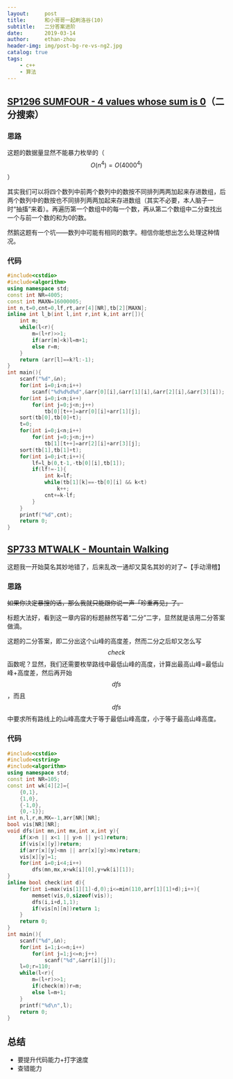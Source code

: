 ```yaml
---
layout:     post
title:      和小哥哥一起刷洛谷(10)
subtitle:   二分答案进阶
date:       2019-03-14
author:     ethan-zhou
header-img: img/post-bg-re-vs-ng2.jpg
catalog: true
tags:
    - c++
    - 算法
---
```


## [SP1296 SUMFOUR - 4 values whose sum is 0](https://www.luogu.org/problemnew/show/SP1296)（二分搜索）

### 思路

这题的数据量显然不能暴力枚举的（$$O(n^4)=O(4000^4)$$）

其实我们可以将四个数列中前两个数列中的数按不同排列两两加起来存进数组，后两个数列中的数按也不同排列两两加起来存进数组（其实不必要，本人脑子一时“抽搐”来着）。再遍历第一个数组中的每一个数，再从第二个数组中二分查找出一个与前一个数的和为0的数。

然鹅这题有一个坑——数列中可能有相同的数字。相信你能想出怎么处理这种情况。

### 代码

```cpp
#include<cstdio>
#include<algorithm>
using namespace std;
const int NR=4005;
const int MAXN=16000005;
int n,t=0,cnt=0,lf,rt,arr[4][NR],tb[2][MAXN];
inline int l_b(int l,int r,int k,int arr[]){
    int m;
    while(l<r){
        m=(l+r)>>1;
        if(arr[m]<k)l=m+1;
        else r=m;
    }
    return (arr[l]==k?l:-1);
}
int main(){
    scanf("%d",&n);
    for(int i=0;i<n;i++)
        scanf("%d%d%d%d",&arr[0][i],&arr[1][i],&arr[2][i],&arr[3][i]);
    for(int i=0;i<n;i++)
        for(int j=0;j<n;j++)
            tb[0][t++]=arr[0][i]+arr[1][j];
    sort(tb[0],tb[0]+t);
    t=0;
    for(int i=0;i<n;i++)
        for(int j=0;j<n;j++)
            tb[1][t++]=arr[2][i]+arr[3][j];
    sort(tb[1],tb[1]+t);
    for(int i=0;i<t;i++){
        lf=l_b(0,t-1,-tb[0][i],tb[1]);
        if(lf!=-1){
            int k=lf;
            while(tb[1][k]==-tb[0][i] && k<t)
                k++;
            cnt+=k-lf;
        }
    }
    printf("%d",cnt);
    return 0;
}
```

## [SP733 MTWALK - Mountain Walking](https://www.luogu.org/problemnew/show/SP733)

这题我一开始莫名其妙地错了，后来乱改一通却又莫名其妙的对了~【手动滑稽】

### 思路

~~如果你决定暴搜的话，那么我就只能跟你说一声「珍重再见」了。~~

标题大法好，看到这一章内容的标题赫然写着“二分”二字，显然就是该用二分答案做滴。

这题的二分答案，即二分出这个山峰的高度差，然而二分之后却又怎么写$$check$$函数呢？显然，我们还需要枚举路线中最低山峰的高度，计算出最高山峰=最低山峰+高度差，然后再开始$$dfs$$，而且$$dfs​$$中要求所有路线上的山峰高度大于等于最低山峰高度，小于等于最高山峰高度。

### 代码

```cpp
#include<cstdio>
#include<cstring>
#include<algorithm>
using namespace std;
const int NR=105;
const int wk[4][2]={
	{0,1},
	{1,0},
	{-1,0},
	{0,-1}};
int n,l,r,m,MX=-1,arr[NR][NR];
bool vis[NR][NR];
void dfs(int mn,int mx,int x,int y){
    if(x>n || x<1 || y>n || y<1)return;
    if(vis[x][y])return;
    if(arr[x][y]<mn || arr[x][y]>mx)return;
    vis[x][y]=1;
    for(int i=0;i<4;i++)
        dfs(mn,mx,x+wk[i][0],y+wk[i][1]);
}
inline bool check(int d){
    for(int i=max(vis[1][1]-d,0);i<=min(110,arr[1][1]+d);i++){
        memset(vis,0,sizeof(vis));
        dfs(i,i+d,1,1);
        if(vis[n][n])return 1;
    }
    return 0;
}
int main(){
    scanf("%d",&n);
    for(int i=1;i<=n;i++)
        for(int j=1;j<=n;j++)
            scanf("%d",&arr[i][j]);
    l=0;r=110;
    while(l<r){
        m=(l+r)>>1;
        if(check(m))r=m;
        else l=m+1;
    }
    printf("%d\n",l);
    return 0;
}
```

## 总结

- 要提升代码能力+打字速度
- 查错能力
